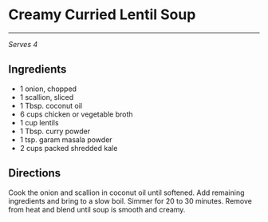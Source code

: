 # Creamy Curried Lentil Soup
---
*Serves 4*

## Ingredients

- 1 onion, chopped
- 1 scallion, sliced
- 1 Tbsp. coconut oil
- 6 cups chicken or vegetable broth
- 1 cup lentils
- 1 Tbsp. curry powder
- 1 tsp. garam masala powder
- 2 cups packed shredded kale

## Directions

Cook the onion and scallion in coconut oil until softened. Add remaining ingredients and bring to a slow boil. Simmer for 20 to 30 minutes. Remove from heat and blend until soup is smooth and creamy.